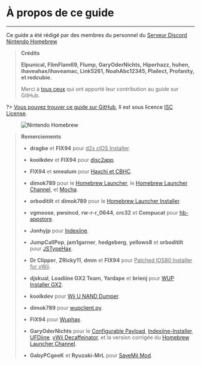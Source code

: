 # À propos de ce guide
---
Ce guide a été rédigé par des membres du personnel du [Serveur Discord Nintendo Homebrew](https://discord.gg/C29hYvh)

> **Crédits**
> 
> **Elpunical, FlimFlam69, Flump, GaryOderNichts, Hiperhazz, huhen, ihaveahax/ihaveamac, Link5261, NoahAbc12345, Plailect, Profanity, et redcubie.**
> 
> Merci à [tous ceux](https://github.com/hacks-guide/Guide-WiiU/graphs/contributors) qui ont apporté leur contribution au guide sur GitHub.

?> [Vous pouvez trouver ce guide sur GitHub](https://github.com/hacks-guide/Guide-WiiU), Il est sous licence [ISC License](https://github.com/hacks-guide/Guide-WiiU/blob/master/LICENSE.md).

<figure class="thumbnails">
    <img src="docs/assets/img/nh.jpg" alt="Nintendo Homebrew" title="Nintendo Homebrew">
</figure>

>
> **Remerciements**
> 
> - **dragbe** et **FIX94** pour <u>d2x cIOS Installer</u>.
> 
> - **koolkdev** et **FIX94** pour [disc2app](https://github.com/koolkdev/disc2app).
> 
> - **FIX94** et **smealum** pour [Haxchi et CBHC](https://github.com/FIX94/haxchi).
> 
> - **dimok789** pour le [Homebrew Launcher](https://github.com/dimok789/homebrew_launcher), le [Homebrew Launcher Channel](https://github.com/dimok789/homebrew_launcher), et [Mocha](https://github.com/dimok789/mocha).
> 
> - **orboditilt** et **dimok789** pour le [Homebrew Launcher Installer](https://github.com/wiiu-env/homebrew_launcher_installer).
> 
> - **vgmoose**, **pwsincd**, **rw-r-r_0644**, **crc32** et **Compucat** pour [hb-appstore](https://github.com/vgmoose/hb-appstore).
> 
> - **Jonhyjp** pour [Indexiine](https://gbatemp.net/threads/indexiine-load-cfw-during-boot-and-offline-without-a-vc-ds-title.553681/).
> 
> - **JumpCallPop**, **jam1garner**, **hedgeberg**, **yellows8** et **orboditilt** pour [JSTypeHax](https://github.com/wiiu-env/JsTypeHax).
> 
> - **Dr Clipper**, **ZRicky11**, **dmm** et **FIX94** pour <u>Patched IOS80 Installer for vWii</u>.
> 
> - **djskual**, **Loadiine GX2 Team**, **Yardape** et **brienj** pour [WUP Installer GX2](https://sourceforge.net/projects/wup-installer-gx2/).
> 
> - **koolkdev** pour [Wii U NAND Dumper](https://github.com/koolkdev/wiiu-nanddumper).
> 
> - **dimok789** pour [wupclient.py](https://github.com/dimok789/mocha/blob/master/ios_mcp/wupclient.py).
> 
> - **FIX94** pour [Wuphax](https://github.com/FIX94/wuphax).
> 
> - **GaryOderNichts** pour le [Configurable Payload](https://github.com/GaryOderNichts/configurable-payload), [Indexiine-Installer](https://github.com/GaryOderNichts/indexiine-installer), [UFDiine](https://github.com/GaryOderNichts/UFDiine), [vWii Decaffeinator](https://github.com/GaryOderNichts/vWii-Decaffeinator), et la version corrigée du [Homebrew Launcher Channel](https://github.com/GaryOderNichts/homebrew_launcher/).
> 
> - **GabyPCgeeK** et **Ryuzaki-MrL** pour [SaveMii Mod](https://github.com/GabyPCgeeK/savemii).